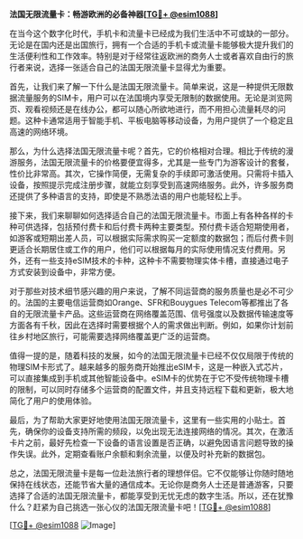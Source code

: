 **法国无限流量卡：畅游欧洲的必备神器[[TG💪+ @esim1088](https://t.me/s/esim1088)]**

在当今这个数字化时代，手机卡和流量卡已经成为我们生活中不可或缺的一部分。无论是在国内还是出国旅行，拥有一个合适的手机卡或流量卡能够极大提升我们的生活便利性和工作效率。特别是对于经常往返欧洲的商务人士或者喜欢自由行的旅行者来说，选择一张适合自己的法国无限流量卡显得尤为重要。

首先，让我们来了解一下什么是法国无限流量卡。简单来说，这是一种提供无限数据流量服务的SIM卡，用户可以在法国境内享受无限制的数据使用。无论是浏览网页、观看视频还是在线办公，都可以随心所欲地进行，而不用担心流量耗尽的问题。这种卡通常适用于智能手机、平板电脑等移动设备，为用户提供了一个稳定且高速的网络环境。

那么，为什么选择法国无限流量卡呢？首先，它的价格相对合理。相比于传统的漫游服务，法国无限流量卡的价格要便宜得多，尤其是一些专门为游客设计的套餐，性价比非常高。其次，它操作简便，无需复杂的手续即可激活使用。只需将卡插入设备，按照提示完成注册步骤，就能立刻享受到高速网络服务。此外，许多服务商还提供了多种语言的支持，即使是不熟悉法语的用户也能轻松上手。

接下来，我们来聊聊如何选择适合自己的法国无限流量卡。市面上有各种各样的卡种可供选择，包括预付费卡和后付费卡两种主要类型。预付费卡适合短期使用者，如游客或短期出差人员，可以根据实际需求购买一定额度的数据包；而后付费卡则更适合长期居住或工作的用户，他们可以根据每月的实际使用情况支付费用。另外，还有一些支持eSIM技术的卡种，这种卡不需要物理实体卡槽，直接通过电子方式安装到设备中，非常方便。

对于那些对技术细节感兴趣的用户来说，了解不同运营商的服务质量也是必不可少的。法国的主要电信运营商如Orange、SFR和Bouygues Telecom等都推出了各自的无限流量卡产品。这些运营商在网络覆盖范围、信号强度以及数据传输速度等方面各有千秋，因此在选择时需要根据个人的需求做出判断。例如，如果你计划前往乡村地区旅行，可能需要选择网络覆盖更广泛的运营商。

值得一提的是，随着科技的发展，如今的法国无限流量卡已经不仅仅局限于传统的物理SIM卡形式了。越来越多的服务商开始推出eSIM卡，这是一种嵌入式芯片，可以直接集成到手机或其他智能设备中。eSIM卡的优势在于它不受传统物理卡槽的限制，可以同时存储多个运营商的配置文件，并且支持远程下载和更新，极大地简化了用户的使用体验。

最后，为了帮助大家更好地使用法国无限流量卡，这里有一些实用的小贴士。首先，确保你的设备支持所需的频段，以免出现无法连接网络的情况。其次，在激活卡片之前，最好先检查一下设备的语言设置是否正确，以避免因语言问题导致的操作失误。此外，定期查看账户余额和剩余流量，以便及时补充新的数据包。

总之，法国无限流量卡是每一位赴法旅行者的理想伴侣。它不仅能够让你随时随地保持在线状态，还能节省大量的通信成本。无论你是商务人士还是普通游客，只要选择了合适的法国无限流量卡，都能享受到无忧无虑的数字生活。所以，还在犹豫什么？赶紧为自己挑选一张心仪的法国无限流量卡吧！[[TG💪+ @esim1088](https://t.me/s/esim1088)]

[[TG💪+ @esim1088](https://t.me/s/esim1088) ![Image](https://i.postimg.cc/4NQfJmqS/Snipaste-2025-05-13-00-14-12.png)]